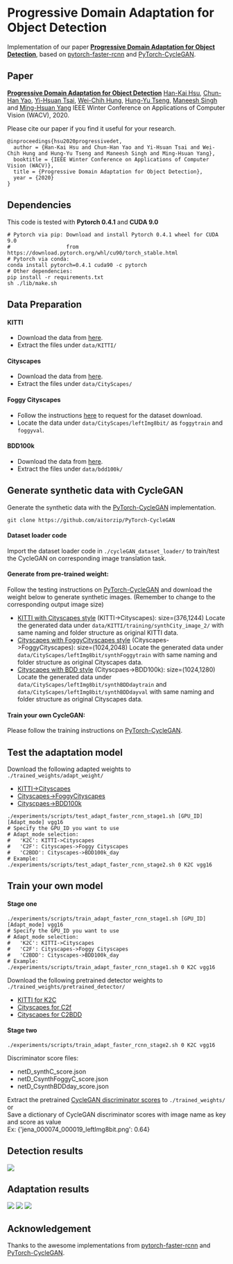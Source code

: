 # Progressive Domain Adaptation for Object Detection
Implementation of our paper **[Progressive Domain Adaptation for Object Detection](https://arxiv.org/pdf/1910.11319.pdf)**, based on [pytorch-faster-rcnn](https://github.com/ruotianluo/pytorch-faster-rcnn/blob/master/README.md) and [PyTorch-CycleGAN](https://github.com/aitorzip/PyTorch-CycleGAN).

## Paper
**[Progressive Domain Adaptation for Object Detection](https://arxiv.org/pdf/1910.11319.pdf)**
[Han-Kai Hsu](https://sites.google.com/site/kevinhkhsu/), [Chun-Han Yao](https://www.chhankyao.com/), [Yi-Hsuan Tsai](https://sites.google.com/site/yihsuantsai/home), [Wei-Chih Hung](https://hfslyc.github.io/), [Hung-Yu Tseng](https://sites.google.com/site/hytseng0509/), [Maneesh Singh](https://scholar.google.com/citations?user=hdQhiFgAAAAJ) and [Ming-Hsuan Yang](http://faculty.ucmerced.edu/mhyang/index.html)
IEEE Winter Conference on Applications of Computer Vision (WACV), 2020.

Please cite our paper if you find it useful for your research.
```
@inproceedings{hsu2020progressivedet,
  author = {Han-Kai Hsu and Chun-Han Yao and Yi-Hsuan Tsai and Wei-Chih Hung and Hung-Yu Tseng and Maneesh Singh and Ming-Hsuan Yang},
  booktitle = {IEEE Winter Conference on Applications of Computer Vision (WACV)},
  title = {Progressive Domain Adaptation for Object Detection},
  year = {2020}
}
```

## Dependencies
This code is tested with **Pytorch 0.4.1** and **CUDA 9.0**
```
# Pytorch via pip: Download and install Pytorch 0.4.1 wheel for CUDA 9.0
#                  from https://download.pytorch.org/whl/cu90/torch_stable.html
# Pytorch via conda: 
conda install pytorch=0.4.1 cuda90 -c pytorch
# Other dependencies:
pip install -r requirements.txt
sh ./lib/make.sh
```

## Data Preparation
#### KITTI
- Download the data from [here](http://www.cvlibs.net/datasets/kitti/eval_object.php?obj_benchmark=2d).
- Extract the files under `data/KITTI/`

#### Cityscapes
- Download the data from [here](https://www.cityscapes-dataset.com/).
- Extract the files under `data/CityScapes/`

#### Foggy Cityscapes
- Follow the instructions [here](https://www.cityscapes-dataset.com/) to request for the dataset download.
- Locate the data under `data/CityScapes/leftImg8bit/` as `foggytrain` and `foggyval`.

#### BDD100k
- Download the data from [here](https://bdd-data.berkeley.edu/).
- Extract the files under `data/bdd100k/`

## Generate synthetic data with CycleGAN
Generate the synthetic data with the [PyTorch-CycleGAN](https://github.com/aitorzip/PyTorch-CycleGAN) implementation.

`git clone https://github.com/aitorzip/PyTorch-CycleGAN`

#### Dataset loader code
Import the dataset loader code in `./cycleGAN_dataset_loader/` to train/test the CycleGAN on corresponding image translation task.

#### Generate from pre-trained weight:
Follow the testing instructions on [PyTorch-CycleGAN](https://github.com/aitorzip/PyTorch-CycleGAN) and download the weight below to generate synthetic images. (Remember to change to the corresponding output image size)
- [KITTI with Cityscapes style](http://vllab1.ucmerced.edu/~hhsu22/da_det/pretrained_cycleGAN_weight/K_C_model.tar.gz) (KITTI->Cityscapes): size=(376,1244)
Locate the generated data under `data/KITTI/training/synthCity_image_2/` with same naming and folder structure as original KITTI data.
- [Cityscapes with FoggyCityscapes style](http://vllab1.ucmerced.edu/~hhsu22/da_det/pretrained_cycleGAN_weight/foggyC_C_model.tar.gz) (Cityscapes->FoggyCityscapes): size=(1024,2048)
Locate the generated data under `data/CityScapes/leftImg8bit/synthFoggytrain` with same naming and folder structure as original Cityscapes data.
- [Cityscapes with BDD style](http://vllab1.ucmerced.edu/~hhsu22/da_det/pretrained_cycleGAN_weight/cityscapes_BDDday_model.tar.gz) (Cityscpaes->BDD100k): size=(1024,1280)
Locate the generated data under `data/CityScapes/leftImg8bit/synthBDDdaytrain` and `data/CityScapes/leftImg8bit/synthBDDdayval` with same naming and folder structure as original Cityscapes data.

#### Train your own CycleGAN:
Please follow the training instructions on [PyTorch-CycleGAN](https://github.com/aitorzip/PyTorch-CycleGAN).

## Test the adaptation model
Download the following adapted weights to `./trained_weights/adapt_weight/`
- [KITTI->Cityscapes](http://vllab1.ucmerced.edu/~hhsu22/da_det/adapt_weight/vgg16_faster_rcnn_K2C_stage2.pth)
- [Cityscapes->FoggyCityscapes](http://vllab1.ucmerced.edu/~hhsu22/da_det/adapt_weight/vgg16_faster_rcnn_C2F_stage2.pth)
- [Cityscpaes->BDD100k](http://vllab1.ucmerced.edu/~hhsu22/da_det/adapt_weight/vgg16_faster_rcnn_C2BDD_stage2.pth)
```
./experiments/scripts/test_adapt_faster_rcnn_stage1.sh [GPU_ID] [Adapt_mode] vgg16
# Specify the GPU_ID you want to use
# Adapt_mode selection:
#   'K2C': KITTI->Cityscapes
#   'C2F': Cityscapes->Foggy Cityscapes
#   'C2BDD': Cityscapes->BDD100k_day
# Example:
./experiments/scripts/test_adapt_faster_rcnn_stage2.sh 0 K2C vgg16
```

## Train your own model
#### Stage one
```
./experiments/scripts/train_adapt_faster_rcnn_stage1.sh [GPU_ID] [Adapt_mode] vgg16
# Specify the GPU_ID you want to use
# Adapt_mode selection:
#   'K2C': KITTI->Cityscapes
#   'C2F': Cityscapes->Foggy Cityscapes
#   'C2BDD': Cityscapes->BDD100k_day
# Example:
./experiments/scripts/train_adapt_faster_rcnn_stage1.sh 0 K2C vgg16
```
Download the following pretrained detector weights to `./trained_weights/pretrained_detector/`
- [KITTI for K2C](http://vllab1.ucmerced.edu/~hhsu22/da_det/pretrained_detector/vgg16_faster_rcnn_KITTI_pretrained.pth)
- [Cityscapes for C2f](http://vllab1.ucmerced.edu/~hhsu22/da_det/pretrained_detector/vgg16_faster_rcnn_city_pretrained_8class.pth)
- [Cityscapes for C2BDD](http://vllab1.ucmerced.edu/~hhsu22/da_det/pretrained_detector/vgg16_faster_rcnn_city_pretrained_10class.pth)

#### Stage two
```
./experiments/scripts/train_adapt_faster_rcnn_stage2.sh 0 K2C vgg16
```
Discriminator score files: 
- netD_synthC_score.json
- netD_CsynthFoggyC_score.json
- netD_CsynthBDDday_score.json

Extract the pretrained [CycleGAN discriminator scores](http://vllab1.ucmerced.edu/~hhsu22/da_det/D_score.tar.gz) to `./trained_weights/` </br>
or </br>
Save a dictionary of CycleGAN discriminator scores with image name as key and score as value </br>
Ex: {'jena_000074_000019_leftImg8bit.png': 0.64}

## Detection results
![](figure/det_results.png)

## Adaptation results
![](figure/adapt_results_k2c.png)
![](figure/adapt_results_c2f.png)
![](figure/adapt_results_c2bdd.png)

## Acknowledgement
Thanks to the awesome implementations from [pytorch-faster-rcnn](https://github.com/ruotianluo/pytorch-faster-rcnn/blob/master/README.md) and [PyTorch-CycleGAN](https://github.com/aitorzip/PyTorch-CycleGAN).